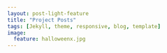 ```yaml
---
layout: post-light-feature
title: "Project Posts"
tags: [Jekyll, theme, responsive, blog, template]
image:
  feature: halloweenx.jpg
---
```

